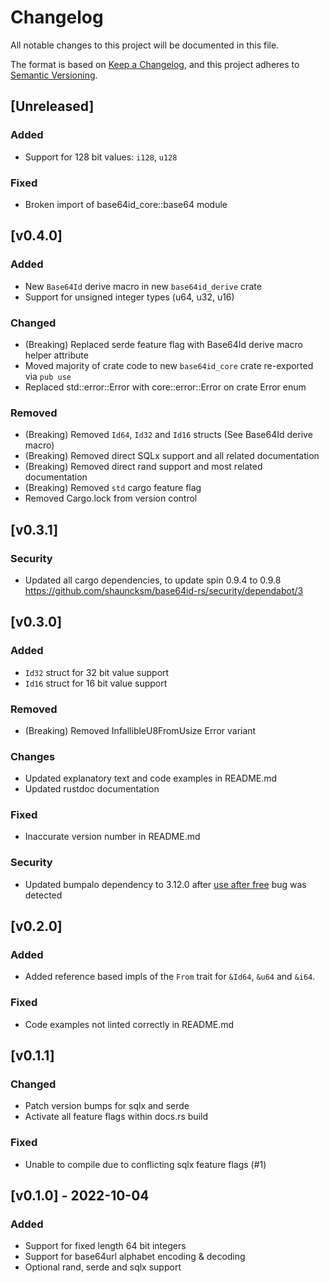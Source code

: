 # Changelog
All notable changes to this project will be documented in this file.

The format is based on [Keep a Changelog](https://keepachangelog.com/en/1.0.0/),
and this project adheres to [Semantic Versioning](https://semver.org/spec/v2.0.0.html).

## [Unreleased]
### Added
- Support for 128 bit values: `i128`, `u128`

### Fixed
- Broken import of base64id_core::base64 module

## [v0.4.0]
### Added
- New `Base64Id` derive macro in new `base64id_derive` crate
- Support for unsigned integer types (u64, u32, u16)

### Changed
- (Breaking) Replaced serde feature flag with Base64Id derive macro helper attribute
- Moved majority of crate code to new `base64id_core` crate re-exported via `pub use`
- Replaced std::error::Error with core::error::Error on crate Error enum

### Removed
- (Breaking) Removed `Id64`, `Id32` and `Id16` structs (See Base64Id derive macro)
- (Breaking) Removed direct SQLx support and all related documentation
- (Breaking) Removed direct rand support and most related documentation
- (Breaking) Removed `std` cargo feature flag
- Removed Cargo.lock from version control

## [v0.3.1]
### Security
- Updated all cargo dependencies, to update spin 0.9.4 to 0.9.8 https://github.com/shauncksm/base64id-rs/security/dependabot/3

## [v0.3.0]
### Added
- `Id32` struct for 32 bit value support
- `Id16` struct for 16 bit value support

### Removed
- (Breaking) Removed InfallibleU8FromUsize Error variant

### Changes
- Updated explanatory text and code examples in README.md
- Updated rustdoc documentation

### Fixed
- Inaccurate version number in README.md

### Security
- Updated bumpalo dependency to 3.12.0 after [use after free](https://github.com/shauncksm/base64id-rs/security/dependabot/1) bug was detected

## [v0.2.0]
### Added
- Added reference based impls of the `From` trait for `&Id64`, `&u64` and `&i64`.

### Fixed
- Code examples not linted correctly in README.md

## [v0.1.1]
### Changed
- Patch version bumps for sqlx and serde
- Activate all feature flags within docs.rs build

### Fixed
- Unable to compile due to conflicting sqlx feature flags (#1)

## [v0.1.0] - 2022-10-04
### Added
- Support for fixed length 64 bit integers
- Support for base64url alphabet encoding & decoding
- Optional rand, serde and sqlx support

